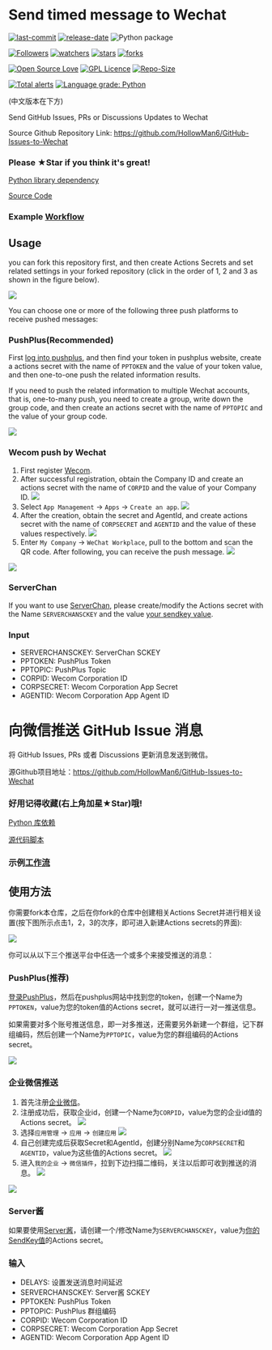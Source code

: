 # Send timed message to Wechat

[![last-commit](https://img.shields.io/github/last-commit/HollowMan6/GitHub-Issues-to-Wechat)](https://github.com/HollowMan6/GitHub-Issues-to-Wechat/graphs/commit-activity)
[![release-date](https://img.shields.io/github/release-date/HollowMan6/GitHub-Issues-to-Wechat)](https://github.com/HollowMan6/GitHub-Issues-to-Wechat/releases)
![Python package](https://github.com/HollowMan6/GitHub-Issues-to-Wechat/workflows/Python%20package/badge.svg)

[![Followers](https://img.shields.io/github/followers/HollowMan6?style=social)](https://github.com/HollowMan6?tab=followers)
[![watchers](https://img.shields.io/github/watchers/HollowMan6/GitHub-Issues-to-Wechat?style=social)](https://github.com/HollowMan6/GitHub-Issues-to-Wechat/watchers)
[![stars](https://img.shields.io/github/stars/HollowMan6/GitHub-Issues-to-Wechat?style=social)](https://github.com/HollowMan6/GitHub-Issues-to-Wechat/stargazers)
[![forks](https://img.shields.io/github/forks/HollowMan6/GitHub-Issues-to-Wechat?style=social)](https://github.com/HollowMan6/GitHub-Issues-to-Wechat/network/members)

[![Open Source Love](https://img.shields.io/badge/-%E2%9D%A4%20Open%20Source-Green?style=flat-square&logo=Github&logoColor=white&link=https://hollowman6.github.io/fund.html)](https://hollowman6.github.io/fund.html)
[![GPL Licence](https://img.shields.io/badge/license-GPL-blue)](https://opensource.org/licenses/GPL-3.0/)
[![Repo-Size](https://img.shields.io/github/repo-size/HollowMan6/GitHub-Issues-to-Wechat.svg)](https://github.com/HollowMan6/GitHub-Issues-to-Wechat/archive/master.zip)

[![Total alerts](https://img.shields.io/lgtm/alerts/g/HollowMan6/GitHub-Issues-to-Wechat.svg?logo=lgtm&logoWidth=18)](https://lgtm.com/projects/g/HollowMan6/GitHub-Issues-to-Wechat/alerts/)
[![Language grade: Python](https://img.shields.io/lgtm/grade/python/g/HollowMan6/GitHub-Issues-to-Wechat.svg?logo=lgtm&logoWidth=18)](https://lgtm.com/projects/g/HollowMan6/GitHub-Issues-to-Wechat/context:python)

(中文版本在下方)

Send GitHub Issues, PRs or Discussions Updates to Wechat

Source Github Repository Link: https://github.com/HollowMan6/GitHub-Issues-to-Wechat

### Please **★Star** if you think it's great!

[Python library dependency](https://github.com/HollowMan6/GitHub-Issues-to-Wechat/network/dependencies)

[Source Code](GitHub-Issues-to-Wechat.py)

### Example [Workflow](.github/workflows/message.yml)

## Usage

you can fork this repository first, and then create Actions Secrets and set related settings in your forked repository (click in the order of 1, 2 and 3 as shown in the figure below).

![](https://github.com/HollowMan6/Wechat-Timed-Message/raw/main/img/secrets.png)

You can choose one or more of the following three push platforms to receive pushed messages:

### PushPlus(Recommended)

First [log into pushplus](https://www.pushplus.plus/push1.html), and then find your token in pushplus website, create a actions secret with the name of `PPTOKEN` and the value of your token value, and then one-to-one push the related information results.

If you need to push the related information to multiple Wechat accounts, that is, one-to-many push, you need to create a group, write down the group code, and then create an actions secret with the name of `PPTOPIC` and the value of your group code.

![](https://github.com/HollowMan6/Wechat-Timed-Message/raw/main/img/c1.png)

### Wecom push by Wechat 

1. First register [Wecom](https://work.weixin.qq.com/wework_admin/loginpage_wx).
2. After successful registration, obtain the Company ID and create an actions secret with the name of `CORPID` and the value of your Company ID.
![](https://github.com/HollowMan6/Wechat-Timed-Message/raw/main/img/wecomid.png)
3. Select `App Management` → `Apps` → `Create an app`.
![](https://github.com/HollowMan6/Wechat-Timed-Message/raw/main/img/wecom_create_apps.png)
1. After the creation, obtain the secret and AgentId, and create actions secret with the name of `CORPSECRET` and `AGENTID` and the value of these values respectively. 
![](https://github.com/HollowMan6/Wechat-Timed-Message/raw/main/img/wecom_apps.png)
1. Enter `My Company` → `WeChat Workplace`, pull to the bottom and scan the QR code. After following, you can receive the push message.
![](https://github.com/HollowMan6/Wechat-Timed-Message/raw/main/img/wecom_wechat.png)

![](img/wecom.jpg)

### ServerChan

If you want to use [ServerChan](https://sct.ftqq.com/), please create/modify the Actions secret with the Name `SERVERCHANSCKEY` and the value [your sendkey value](https://sct.ftqq.com/sendkey).

### Input

* SERVERCHANSCKEY: ServerChan SCKEY
* PPTOKEN: PushPlus Token
* PPTOPIC: PushPlus Topic
* CORPID: Wecom Corporation ID
* CORPSECRET: Wecom Corporation App Secret
* AGENTID: Wecom Corporation App Agent ID

# 向微信推送 GitHub Issue 消息

将 GitHub Issues, PRs 或者 Discussions 更新消息发送到微信。

源Github项目地址：https://github.com/HollowMan6/GitHub-Issues-to-Wechat

### 好用记得收藏(右上角**加星★Star**)哦!

[Python 库依赖](https://github.com/HollowMan6/GitHub-Issues-to-Wechat/network/dependencies)

[源代码脚本](GitHub-Issues-to-Wechat.py)

### 示例[工作流](.github/workflows/message.yml)

## 使用方法

你需要fork本仓库，之后在你fork的仓库中创建相关Actions Secret并进行相关设置(按下图所示点击1，2，3的次序，即可进入新建Actions secrets的界面):

![](https://github.com/HollowMan6/Wechat-Timed-Message/raw/main/img/secrets.png)

你可以从以下三个推送平台中任选一个或多个来接受推送的消息：

### PushPlus(推荐)

[登录PushPlus](https://www.pushplus.plus/login)，然后在pushplus网站中找到您的token，创建一个Name为`PPTOKEN`，value为您的token值的Actions secret，就可以进行一对一推送信息。

如果需要对多个账号推送信息，即一对多推送，还需要另外新建一个群组，记下群组编码，然后创建一个Name为`PPTOPIC`，value为您的群组编码的Actions secret。

![](https://github.com/HollowMan6/Wechat-Timed-Message/raw/main/img/c1.png)

### 企业微信推送 

1. 首先注册[企业微信](https://work.weixin.qq.com/wework_admin/loginpage_wx)。
2. 注册成功后，获取企业id，创建一个Name为`CORPID`，value为您的企业id值的Actions secret。
![](https://github.com/HollowMan6/Wechat-Timed-Message/raw/main/img/wecomid.png)
3. 选择`应用管理` → `应用` → `创建应用`
![](https://github.com/HollowMan6/Wechat-Timed-Message/raw/main/img/wecom_create_apps.png)
4. 自己创建完成后获取Secret和AgentId，创建分别Name为`CORPSECRET`和`AGENTID`，value为这些值的Actions secret。
![](https://github.com/HollowMan6/Wechat-Timed-Message/raw/main/img/wecom_apps.png)
5. 进入`我的企业` → `微信插件`，拉到下边扫描二维码，关注以后即可收到推送的消息。
![](https://github.com/HollowMan6/Wechat-Timed-Message/raw/main/img/wecom_wechat.png)

![](img/wecom.jpg)

### Server酱

如果要使用[Server酱](https://sct.ftqq.com/)，请创建一个/修改Name为`SERVERCHANSCKEY`，value为[你的SendKey值](https://sct.ftqq.com/sendkey)的Actions secret。

### 输入

* DELAYS: 设置发送消息时间延迟
* SERVERCHANSCKEY: Server酱 SCKEY
* PPTOKEN: PushPlus Token
* PPTOPIC: PushPlus 群组编码
* CORPID: Wecom Corporation ID
* CORPSECRET: Wecom Corporation App Secret
* AGENTID: Wecom Corporation App Agent ID

